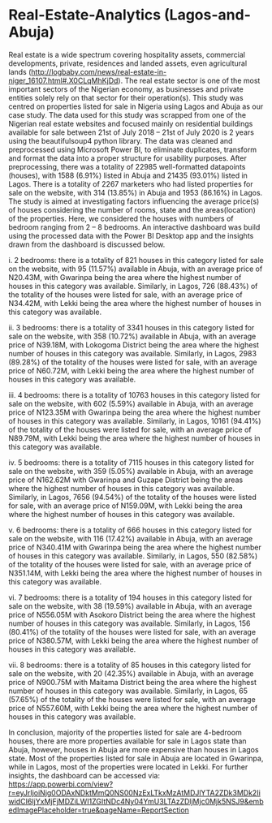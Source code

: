 # Real-Estate-Analytics (Lagos-and-Abuja)

Real estate is a wide spectrum covering hospitality assets, commercial developments, private, residences and landed assets, even agricultural lands (http://logbaby.com/news/real-estate-in-niger_16107.html#.X0CLqMhKjDd). The real estate sector is one of the most important sectors of the Nigerian economy, as businesses and private entities solely rely on that sector for their operation(s). This study was centred on properties listed for sale in Nigeria using Lagos and Abuja as our case study. The data used for this study was scrapped from one of the Nigerian real estate websites and focused mainly on residential buildings available for sale between 21st of July 2018 – 21st of July 2020 is 2 years using the beautifulsoup4 python library. The data was cleaned and preprocessed using Microsoft Power BI, to eliminate duplicates, transform and format the data into a proper structure for usability purposes. After preprocessing, there was a totality of 22985 well-formatted datapoints (houses), with 1588 (6.91%) listed in Abuja and 21435 (93.01%) listed in Lagos. There is a totality of 2267 marketers who had listed properties for sale on the website, with 314 (13.85%) in Abuja and 1953 (86.16%) in Lagos.
The study is aimed at investigating factors influencing the average price(s) of houses considering the number of rooms, state and the areas(location) of the properties. Here, we considered the houses with numbers of bedroom ranging from 2 – 8 bedrooms. An interactive dashboard was build using the processed data with the Power BI Desktop app and the insights drawn from the dashboard is discussed below.

i.	2 bedrooms: there is a totality of 821 houses in this category listed for sale on the website, with 95 (11.57%) available in Abuja, with an average price of N20.43M, with Gwarinpa being the area where the highest number of houses in this category was available. Similarly, in Lagos, 726 (88.43%) of the totality of the houses were listed for sale, with an average price of N34.42M, with Lekki being the area where the highest number of houses in this category was available.

ii.	3 bedrooms: there is a totality of 3341 houses in this category listed for sale on the website, with 358 (10.72%) available in Abuja, with an average price of N39.18M, with Lokogoma District being the area where the highest number of houses in this category was available. Similarly, in Lagos, 2983 (89.28%) of the totality of the houses were listed for sale, with an average price of N60.72M, with Lekki being the area where the highest number of houses in this category was available.

iii.	4 bedrooms: there is a totality of 10763 houses in this category listed for sale on the website, with 602 (5.59%) available in Abuja, with an average price of N123.35M with Gwarinpa being the area where the highest number of houses in this category was available. Similarly, in Lagos, 10161 (94.41%) of the totality of the houses were listed for sale, with an average price of N89.79M, with Lekki being the area where the highest number of houses in this category was available.

iv.	5 bedrooms: there is a totality of 7115 houses in this category listed for sale on the website, with 359 (5.05%) available in Abuja, with an average price of N162.62M with Gwarinpa and Guzape District being the areas where the highest number of houses in this category was available. Similarly, in Lagos, 7656 (94.54%) of the totality of the houses were listed for sale, with an average price of N159.09M, with Lekki being the area where the highest number of houses in this category was available.

v.	6 bedrooms: there is a totality of 666 houses in this category listed for sale on the website, with 116 (17.42%) available in Abuja, with an average price of N340.41M with Gwarinpa being the area where the highest number of houses in this category was available. Similarly, in Lagos, 550 (82.58%) of the totality of the houses were listed for sale, with an average price of N351.14M, with Lekki being the area where the highest number of houses in this category was available.

vi.	7 bedrooms: there is a totality of 194 houses in this category listed for sale on the website, with 38 (19.59%) available in Abuja, with an average price of N556.05M with Asokoro District being the area where the highest number of houses in this category was available. Similarly, in Lagos, 156 (80.41%) of the totality of the houses were listed for sale, with an average price of N380.57M, with Lekki being the area where the highest number of houses in this category was available.

vii.	8 bedrooms: there is a totality of 85 houses in this category listed for sale on the website, with 20 (42.35%) available in Abuja, with an average price of N900.75M with Maitama District being the area where the highest number of houses in this category was available. Similarly, in Lagos, 65 (57.65%) of the totality of the houses were listed for sale, with an average price of N557.60M, with Lekki being the area where the highest number of houses in this category was available.

In conclusion, majority of the properties listed for sale are 4-bedroom houses, there are more properties available for sale in Lagos state than Abuja, however, houses in Abuja are more expensive than houses in Lagos state. Most of the properties listed for sale in Abuja are located in Gwarinpa, while in Lagos, most of the properties were located in Lekki. For further insights, the dashboard can be accessed via: https://app.powerbi.com/view?r=eyJrIjoiNjg0ODAxNDktMmQ0NS00NzExLTkxMzAtMDJlYTA2ZDk3MDk2IiwidCI6IjYxMjFjMDZiLWI1ZGItNDc4Ny04YmU3LTAzZDljMjc0Mjk5NSJ9&embedImagePlaceholder=true&pageName=ReportSection
